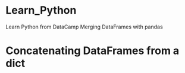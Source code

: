 # Learn_Python
Learn Python from DataCamp
 Merging DataFrames with pandas

# Concatenating DataFrames from a dict
